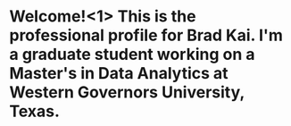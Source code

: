 <h1>Welcome!<1>
This is the professional profile for Brad Kai.
I'm a graduate student working on a Master's in Data Analytics at Western Governors University, Texas.
